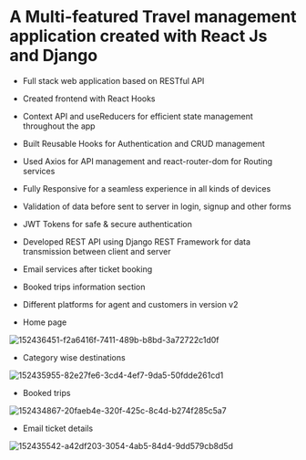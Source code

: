 # A Multi-featured Travel management application created with React Js and Django

- Full stack web application based on RESTful API
- Created frontend with React Hooks
- Context API and useReducers for efficient state management throughout the app
- Built Reusable Hooks for Authentication and CRUD management
- Used Axios for API management and react-router-dom for Routing services
- Fully Responsive for a seamless experience in all kinds of devices
- Validation of data before sent to server in login, signup and other forms
- JWT Tokens for safe & secure authentication
- Developed REST API using Django REST Framework for data transmission between client and server
- Email services after ticket booking
- Booked trips information section
- Different platforms for agent and customers in version v2

- Home page

![152436451-f2a6416f-7411-489b-b8bd-3a72722c1d0f](https://user-images.githubusercontent.com/85643213/152885423-abfb4db9-92c6-45f2-bf22-442426be2f9c.png)

- Category wise destinations

![152435955-82e27fe6-3cd4-4ef7-9da5-50fdde261cd1](https://user-images.githubusercontent.com/85643213/152885455-b2afac08-23d6-49a7-8276-2a7de9c48ec0.png)

- Booked trips

![152434867-20faeb4e-320f-425c-8c4d-b274f285c5a7](https://user-images.githubusercontent.com/85643213/152885484-dec2426b-5e8a-4dd6-b1f4-7116179e83a2.png)

- Email ticket details

![152435542-a42df203-3054-4ab5-84d4-9dd579cb8d5d](https://user-images.githubusercontent.com/85643213/152885509-8ad66df1-b5d5-4e04-8edf-3d69d7ab7088.png)

